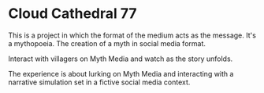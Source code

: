 # Cloud Cathedral 77

This is a project in which the format of the medium acts as the message. It's a mythopoeia. The creation of a myth in social media format.

Interact with villagers on Myth Media and watch as the story unfolds.

The experience is about lurking on Myth Media and interacting with a narrative simulation set in a fictive social media context.